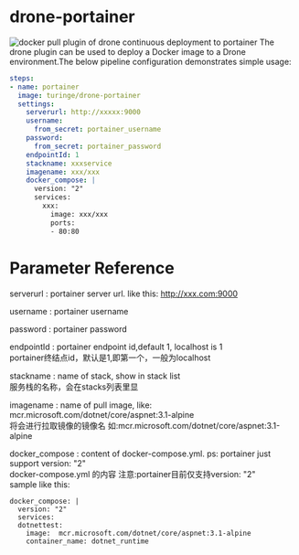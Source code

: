 # drone-portainer
![docker pull](https://img.shields.io/docker/pulls/lginc/drone-portainer.svg)
plugin of drone continuous deployment to portainer
The drone plugin can be used to deploy a Docker image to a Drone environment.The below pipeline configuration demonstrates simple usage:

```yaml
steps:
- name: portainer
  image: turinge/drone-portainer
  settings:
    serverurl: http://xxxxx:9000
    username: 
      from_secret: portainer_username
    password:
      from_secret: portainer_password
    endpointId: 1
    stackname: xxxservice
    imagename: xxx/xxx
    docker_compose: |
      version: "2"
      services:
        xxx:
          image: xxx/xxx
          ports:
          - 80:80
```
# Parameter Reference

serverurl
: portainer server url. like this: http://xxx.com:9000

username
: portainer username

password
: portainer password

endpointId
: portainer endpoint id,default 1, localhost is 1 <br> portainer终结点id，默认是1,即第一个，一般为localhost

stackname
: name of stack, show in stack list <br> 服务栈的名称，会在stacks列表里显

imagename
: name of pull image, like: mcr.microsoft.com/dotnet/core/aspnet:3.1-alpine <br> 将会进行拉取镜像的镜像名 如:mcr.microsoft.com/dotnet/core/aspnet:3.1-alpine

docker_compose
: content of docker-compose.yml. ps: portainer just support version: "2" <br> docker-compose.yml 的内容 注意:portainer目前仅支持version: "2" <br>
sample like this:<br>
```
docker_compose: |
  version: "2"
  services:
  dotnettest:
    image:  mcr.microsoft.com/dotnet/core/aspnet:3.1-alpine
    container_name: dotnet_runtime
```


